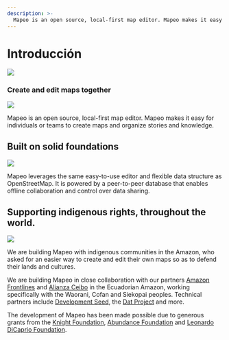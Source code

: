 ```yaml
---
description: >-
  Mapeo is an open source, local-first map editor. Mapeo makes it easy for teams to create maps and organize stories and knowledge.
---
```


# Introducción

![](.gitbook/assets/screenshot.png)

### Create and edit maps together

![](.gitbook/assets/mapeo-offline.png)

Mapeo is an open source, local-first map editor. Mapeo makes it easy for individuals or teams to create maps and organize stories and knowledge.

## Built on solid foundations

![](.gitbook/assets/mapeo-osm.png)

Mapeo leverages the same easy-to-use editor and flexible data structure as OpenStreetMap. It is powered by a peer-to-peer database that enables offline collaboration and control over data sharing.

## Supporting indigenous rights, throughout the world.

![](.gitbook/assets/mapeo-indigenous.png)

We are building Mapeo with indigenous communities in the Amazon, who asked for an easier way to create and edit their own maps so as to defend their lands and cultures.

We are building Mapeo in close collaboration with our partners [Amazon Frontlines](https://amazonfrontlines.org/) and [Alianza Ceibo](https://alianzaceibo.org/) in the Ecuadorian Amazon, working specifically with the Waorani, Cofan and Siekopai peoples. Technical partners include [Development Seed](https://developmentseed.org/), the [Dat Project](https://datproject.org/) and more.

The development of Mapeo has been made possible due to generous grants from the [Knight Foundation](https://knightfoundation.org/), [Abundance Foundation](http://www.abundance.org/) and [Leonardo DiCaprio Foundation](https://www.leonardodicaprio.org/).

